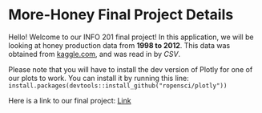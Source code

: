 # More-Honey Final Project Details

Hello! Welcome to our INFO 201 final project! In this application, we will be looking at honey production data from **1998 to 2012**. This data was obtained from [kaggle.com](kaggle.com), and was read in by *CSV*.

Please note that you will have to install the dev version of Plotly for one of our plots to work. You can install it by running this line: `install.packages(devtools::install_github("ropensci/plotly"))`

Here is a link to our final project: [Link](https://wangw05.shinyapps.io/more-honey/)
